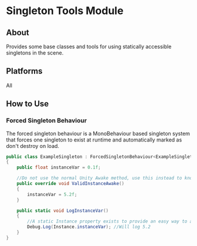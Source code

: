 # Singleton Tools Module

## About
Provides some base classes and tools for using statically accessible singletons in the scene.

## Platforms
All

## How to Use

### Forced Singleton Behaviour
The forced singleton behaviour is a MonoBehaviour based singleton system that forces one singleton to exist at runtime and automatically marked as don't destroy on load.
```csharp
public class ExampleSingleton : ForcedSingletonBehaviour<ExampleSingleton>
{
    public float instanceVar = 0.1f;

    //Do not use the normal Unity Awake method, use this instead to know you are in the valid instance first
    public override void ValidInstanceAwake() 
    {
        instanceVar = 5.2f;
    }

    public static void LogInstanceVar()
    {   
        //A static Instance property exists to provide an easy way to access instance members from a static location.
        Debug.Log(Instance.instanceVar); //Will log 5.2
    }
}
```